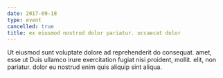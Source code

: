 ```yaml
---
date: 2017-09-18
type: event
cancelled: true
title: ex eiusmod nostrud dolor pariatur. occaecat dolor
---
```

Ut eiusmod sunt voluptate dolore ad reprehenderit do consequat. amet, esse ut Duis ullamco irure exercitation fugiat nisi proident, mollit. elit, non pariatur. dolor eu nostrud enim quis aliquip sint aliqua.